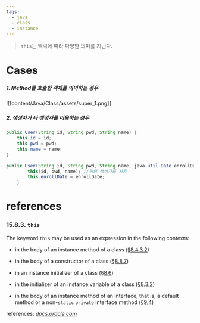 ```yaml
---
tags:
  - java
  - class
  - instance
---
```

> `this`는 맥락에 따라 다양한 의미를 지닌다.
# Cases
##### 1. Method를 호출한 객체를 의미하는 경우
![[content/Java/Class/assets/super_1.png]]
##### 2.  생성자가 타 생성자를 이용하는 경우
```Java
public User(String id, String pwd, String name) { 
    this.id = id;  
    this.pwd = pwd;  
    this.name = name;  
}
    
public User(String id, String pwd, String name, java.util.Date enrollDate) {   
        this(id, pwd, name); //위의 생성자를 사용   
        this.enrollDate = enrollDate;  
    }
```


# references
### 15.8.3. `this`

The keyword `this` may be used as an expression in the following contexts:

- in the body of an instance method of a class ([§8.4.3.2](https://docs.oracle.com/javase/specs/jls/se17/html/jls-8.html#jls-8.4.3.2 "8.4.3.2. static Methods"))
    
- in the body of a constructor of a class ([§8.8.7](https://docs.oracle.com/javase/specs/jls/se17/html/jls-8.html#jls-8.8.7 "8.8.7. Constructor Body"))
    
- in an instance initializer of a class ([§8.6](https://docs.oracle.com/javase/specs/jls/se17/html/jls-8.html#jls-8.6 "8.6. Instance Initializers"))
    
- in the initializer of an instance variable of a class ([§8.3.2](https://docs.oracle.com/javase/specs/jls/se17/html/jls-8.html#jls-8.3.2 "8.3.2. Field Initialization"))
    
- in the body of an instance method of an interface, that is, a default method or a non-`static` `private` interface method ([§9.4](https://docs.oracle.com/javase/specs/jls/se17/html/jls-9.html#jls-9.4 "9.4. Method Declarations"))

references: [_docs.oracle.com_](https://docs.oracle.com/en/java/javase/17/)

